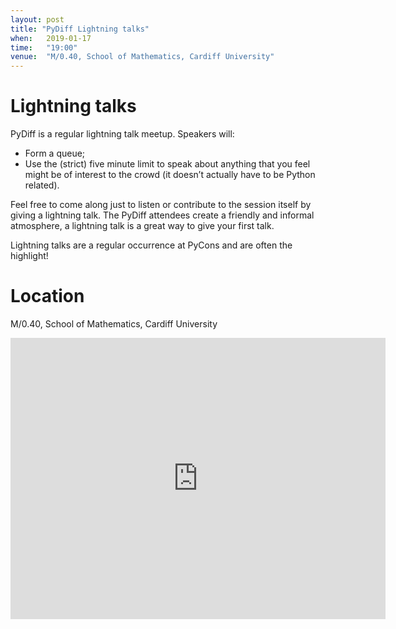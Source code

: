 ```yaml
---
layout: post
title: "PyDiff Lightning talks"
when:   2019-01-17
time:   "19:00"
venue:  "M/0.40, School of Mathematics, Cardiff University"
---
```


# Lightning talks

PyDiff is a regular lightning talk meetup. Speakers will:

- Form a queue;
- Use the (strict) five minute limit to speak about anything that you feel might
  be of interest to the crowd (it doesn’t actually have to be Python related).

Feel free to come along just to listen or contribute to the session itself by
giving a lightning talk. The PyDiff attendees create a friendly and informal
atmosphere, a lightning talk is a great way to give your first talk.

Lightning talks are a regular occurrence at PyCons and are often the highlight!

# Location

M/0.40, School of Mathematics, Cardiff University

<iframe
src="https://www.google.com/maps/embed?pb=!1m18!1m12!1m3!1d1242.185653757937!2d-3.1768315120407054!3d51.48805335740968!2m3!1f0!2f0!3f0!3m2!1i1024!2i768!4f13.1!3m3!1m2!1s0x0%3A0xceb12fd11e556804!2sCardiff+University+School+of+Mathematics!5e0!3m2!1sen!2suk!4v1544097802405"
width="600" height="450" frameborder="0" style="border:0"
allowfullscreen></iframe>
